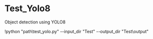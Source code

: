 # Test_Yolo8
Object detection using YOLO8

!python "path\test_yolo.py" --input_dir "Test" --output_dir "Test\output"
